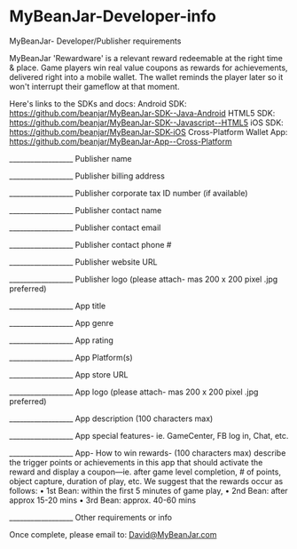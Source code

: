 MyBeanJar-Developer-info
========================
MyBeanJar- Developer/Publisher requirements

MyBeanJar 'Rewardware'  is a relevant reward redeemable at the right time & place.  Game players win real value coupons as rewards for achievements, delivered right into a mobile wallet. The wallet reminds the player later so it won't interrupt their gameflow at that moment. 

Here's links to the SDKs and docs:
Android SDK: https://github.com/beanjar/MyBeanJar-SDK--Java-Android
HTML5 SDK: https://github.com/beanjar/MyBeanJar-SDK--Javascript--HTML5
iOS SDK: https://github.com/beanjar/MyBeanJar-SDK-iOS
Cross-Platform Wallet App: https://github.com/beanjar/MyBeanJar-App--Cross-Platform


__________________ Publisher name

__________________ Publisher billing address

__________________ Publisher corporate tax ID number (if available)

__________________ Publisher contact name

__________________ Publisher contact email

__________________ Publisher contact phone #

__________________ Publisher website URL

__________________ Publisher logo (please attach- mas 200 x 200 pixel .jpg preferred)

__________________ App title

__________________ App genre

__________________ App rating

__________________ App Platform(s)

__________________ App store URL

__________________ App logo (please attach- mas 200 x 200 pixel .jpg preferred)

__________________ App description (100 characters max)

__________________ App special features- ie. GameCenter, FB log in, Chat, etc.

__________________ App- How to win rewards- (100 characters max) describe the trigger points or achievements in this app that should activate the reward and display a coupon—ie. after game level completion, # of points, object capture, duration of play, etc.  We suggest that the rewards occur as follows:
	• 1st  Bean: within the first 5 minutes of game play,
	• 2nd Bean: after approx 15-20 mins 
	• 3rd Bean: approx. 40-60 mins 

__________________ Other requirements or info  

Once complete, please email to: David@MyBeanJar.com
